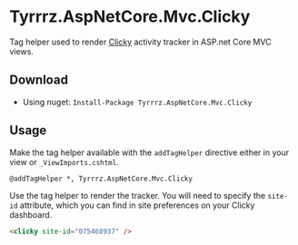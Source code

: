 # Tyrrrz.AspNetCore.Mvc.Clicky

Tag helper used to render [Clicky](https://clicky.com) activity tracker in ASP.net Core MVC views.

## Download

- Using nuget: `Install-Package Tyrrrz.AspNetCore.Mvc.Clicky`

## Usage

Make the tag helper available with the `addTagHelper` directive either in your view or `_ViewImports.cshtml`.

```
@addTagHelper *, Tyrrrz.AspNetCore.Mvc.Clicky
```

Use the tag helper to render the tracker.
You will need to specify the `site-id` attribute, which you can find in site preferences on your Clicky dashboard.

```html
<clicky site-id="075468937" />
```
